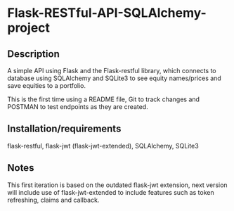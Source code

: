 # Flask-RESTful-API-SQLAlchemy-project

## Description 

A simple API using Flask and the Flask-restful library, which connects to database using SQLAlchemy and SQLite3 to see equity names/prices and save equities to a portfolio.


This is the first time using a README file, Git to track changes and POSTMAN to test endpoints as they are created.

## Installation/requirements

flask-restful, flask-jwt (flask-jwt-extended), SQLAlchemy, SQLite3

## Notes

This first iteration is based on the outdated flask-jwt extension, next version will include use of flask-jwt-extended to include features such as token refreshing, claims and callback.
